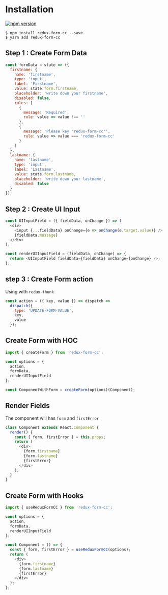# Installation

[![npm version](https://badge.fury.io/js/redux-form-cc.svg)](https://badge.fury.io/js/redux-form-cc)

```
$ npm install redux-form-cc --save
$ yarn add redux-form-cc
```

## Step 1 : Create Form Data

```js
const formData = state => ({
  firstname: {
    name: 'firstname',
    type: 'input',
    label: 'Firstname',
    value: state.form.firstname,
    placeholder: 'write down your firstname',
    disabled: false,
    rules: [
      {
        message: 'Required',
        rule: value => value !== ''
      },
      {
        message: 'Please key "redux-form-cc"',
        rule: value => value === 'redux-form-cc'
      }
    ]
  },
  lastname: {
    name: 'lastname',
    type: 'input',
    label: 'Lastname',
    value: state.form.lastname,
    placeholder: 'write down your lastname',
    disabled: false
  }
});
```

## Step 2 : Create UI Input

```js
const UIInputField = ({ fieldData, onChange }) => (
  <div>
    <input {...fieldData} onChange={e => onChange(e.target.value)} />
    {fieldData.message}
  </div>
);

const renderUIInputField = (fieldData, onChange) => {
  return <UIInputField fieldData={fieldData} onChange={onChange} />;
};
```

## step 3 : Create Form action

Using with `redux-thunk`

```js
const action = ({ key, value }) => dispatch =>
  dispatch({
    type: 'UPDATE-FORM-VALUE',
    key,
    value
  });
```

## Create Form with HOC

```js
import { createForm } from 'redux-form-cc';

const options = {
  action,
  formData,
  renderUIInputField
};

const ComponentWithForm = createForm(options)(Component);
```

## Render Fields

The component will has `form` and `firstError`

```js
class Component extends React.Component {
  render() {
    const { form, firstError } = this.props;
    return (
      <div>
        {form.firstname}
        {form.lastname}
        {firstError}
      </div>
    );
  }
}
```

## Create Form with Hooks

```js
import { useReduxFormCC } from 'redux-form-cc';

const options = {
  action,
  formData,
  renderUIInputField
};

const Component = () => {
  const { form, firstError } = useReduxFormCC(options);
  return (
    <div>
      {form.firstname}
      {form.lastname}
      {firstError}
    </div>
  );
};
```
